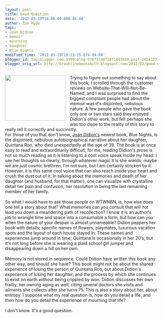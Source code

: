 ```yaml
---
layout: post
title: Good Question
date: '2012-03-19T10:00:00.000-04:00'
author: Zoe Hyde
tags:
- Joan Didion
- memoir
- mourning
- daughter
- Blue Nights
modified_time: '2012-03-19T10:23:15.874-04:00'
blogger_id: tag:blogger.com,1999:blog-5767374071871443859.post-1854137739908510648
blogger_orig_url: http://brooklinebooksmith.blogspot.com/2012/03/good-question.html
---
```


<div class="separator" style="clear: both; text-align: left;"><a href="http://img2-2.timeinc.net/ew/i/2011/11/02/must-list/blue-nights_610.jpg" imageanchor="1" style="clear: left; float: left; margin-bottom: 1em; margin-right: 1em;"><img border="0" height="150" src="http://img2-2.timeinc.net/ew/i/2011/11/02/must-list/blue-nights_610.jpg" width="200" /></a>Trying to figure out something to say about this book, I scrolled through the customer reviews on Website-That-Will-Not-Be-Named, and I was surprised to find the biggest complaint people had about the memoir was it's disjointed, nebulous nature. A few people who gave the book only one or two stars said they enjoyed Didion's other work, but felt perhaps she was too close to the reality of this story to really tell it correctly and succinctly. </div><div class="separator" style="clear: both; text-align: left;">For those of you that don't know, <a href="http://en.wikipedia.org/wiki/Joan_Didion">Joan Didion's</a> newest book, Blue Nights, is the disjointed, nebulous autobiographical narrative about her daughter, Quintana Roo, who died unexpectedly at the age of 39. The book is at once easy to read and extraordinarily difficult; for me, reading Didion's prose is not so much reading as it is listening to a cool voice speak inside my head. I see her thoughts so clearly, through whatever magic it is she wields; maybe we are just cosmic brethren, I'm not sure, but I am certainly stricken by it. However, it is this same cool voice that can also reach inside your heart and crush the dust out of it. In talking about the memories and death of her daughter (and husband, for that matter), one can visualize with crystalline detail her pain and confusion, her resolution in being the last remaining member of her family. </div><div class="separator" style="clear: both; text-align: left;"><br /></div><div class="separator" style="clear: both; text-align: left;">So what I would have to ask those people on WTWNBN, is, how else does one tell a story about that? What memories can you consult that will not lead you down a meandering path of recollection? I know it is an author's job to wrangle time and space into a consumable a form, but how can you when the nature of your despair is almost unnameable? Didion peppers her book with details; specific names of flowers, playmates, luxurious vacation spots and the layout of each&nbsp;house stayed in. These names and experiences jump around in time; Quintana is occasionally in her 20's, but it's not long before she is wearing a plaid school girl jumper and disappearing down a hill on her own.&nbsp;</div><div class="separator" style="clear: both; text-align: left;"><br /></div><div class="separator" style="clear: both; text-align: left;">Memory is not stored in sequence. Could Didion have written this book any other way, and should she have? This book might not be about the shared experience of losing the person of Quintana Roo, but about Didion's experience of losing her daughter, and the process by which she continues to exist on earth without being crippled by woe. Didion discusses her own frailty, her owning aging as well, citing several doctors she visits and ailments she collects after she turns 75. This is also a story about her, about entropy. I suppose what my real question is, how do you detail a life, and then how do you detail the experience of mourning that life? </div><div class="separator" style="clear: both; text-align: left;"><br /></div><div class="separator" style="clear: both; text-align: left;">I don't know. It's a good question. </div>